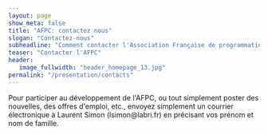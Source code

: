 ```yaml
---
layout: page
show_meta: false
title: "AFPC: contactez nous"
slogan: "Contactez-nous"
subheadline: "Comment contacter l'Association Française de programmation par Contraintes"
teaser: "Contacter l'AFPC"
header:
   image_fullwidth: "header_homepage_13.jpg"
permalink: "/presentation/contacts"
---
```


<p>Pour participer au développement de l'AFPC, ou tout simplement poster des nouvelles, des offres d'emploi, etc., envoyez simplement un courrier électronique à Laurent Simon (lsimon@labri.fr) en précisant vos prénom et nom de famille.</p>
